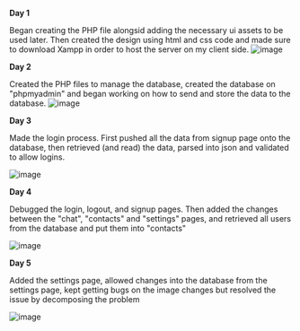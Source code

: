 **Day 1**

Began creating the PHP file alongsid adding the necessary ui assets to be used later. Then created the design using html and css code and made sure to download Xampp in order to host the server on my client side.
![image](https://github.com/user-attachments/assets/7619e1c2-48cf-4885-baf4-63c627ec735b)

**Day 2**

Created the PHP files to manage the database, created the database on "phpmyadmin" and began working on how to send and store the data to the database.
![image](https://github.com/user-attachments/assets/481d4b68-3ff6-4900-9d76-ea0b717c3656)

**Day 3**

Made the login process. First pushed all the data from signup page onto the database, then retrieved (and read) the data, parsed into json and validated to allow logins.

![image](https://github.com/user-attachments/assets/b7da6d36-3704-4117-b9c0-d582d2fc4159)

**Day 4**

Debugged the login, logout, and signup pages. Then added the changes between the "chat", "contacts" and "settings" pages, and retrieved all users from the database and put them into "contacts"

![image](https://github.com/user-attachments/assets/8188f16c-7eda-41f5-ab81-76f7b122c2c8)

**Day 5**

Added the settings page, allowed changes into the database from the settings page, kept getting bugs on the image changes but resolved the issue by decomposing the problem

![image](https://github.com/user-attachments/assets/8188f16c-7eda-41f5-ab81-76f7b122c2c8)
